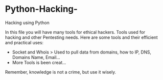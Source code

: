 # Python-Hacking-
Hacking using Python 

In this file you will have many tools for ethical hackers. Tools used for hacking and other Pentesting needs.
Here are some tools and their efficient and practical uses:

* Socket and Whois > Used to pull data from domains, how to IP, DNS, Domains Name, Email...
* More Tools is been creat...






Remember, knowledge is not a crime, but use it wisely.
